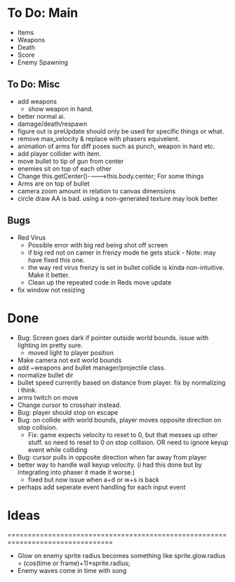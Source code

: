 # To Do: Main
- Items
- Weapons
- Death
- Score
- Enemy Spawning


## To Do: Misc
- add weapons
    - show weapon in hand.
- better normal ai.
- damage/death/respawn
- figure out is preUpdate should only be used for specific things or what.
- remove max_velocity & replace with phasers equivelent.
- animation of arms for diff poses such as punch, weapon in hard etc.
- add player collider with item.
- move bullet to tip of gun from center
- enemies sit on top of each other
- Change this.getCenter()---->this.body.center; For some things
- Arms are on top of bullet
- camera zoom amount in relation to canvas dimensions
- circle draw AA is bad. using a non-generated texture may look better

## Bugs
- Red Virus
    - Possible error with big red being shot off screen 
    - if big red not on camer in frenzy mode he gets stuck - Note: may have fixed this one.
    - the way red virus frenzy is set in bullet collide is kinda non-intuitive.  Make it better.
    - Clean up the repeated code in Reds move update
- fix window not resizing 



# Done
- Bug: Screen goes dark if pointer outside world bounds. issue with lighting im pretty sure.
    - moved light to player position
- Make camera not exit world bounds
- add ~weapons and bullet manager/projectile class.
- normalize bullet dir
- bullet speed currently based on distance from player. fix by normalizing i think.
- arms twitch on move
- Change cursor to crosshair instead.
- Bug: player should stop on escape
- Bug: on collide with world bounds, player moves opposite direction on stop collision.
    - Fix: game expects velocity to reset to 0, but that messes up other stuff. so need to reset to 0 on stop collision. OR need to ignore keyup event while colliding
- Bug: cursor pulls in opposite direction when far away from player
- better way to handle wall keyup velocity. (i had this done but by integrating into phaser it made it worse.)
    - fixed but now issue when a+d or w+s is back
- perhaps add seperate event handling for each input event


# Ideas
================================================================================
- Glow on enemy sprite radius becomes something like sprite.glow.radius = (cos(time or frame)+1)*sprite.radius;
- Enemy waves come in time with song
